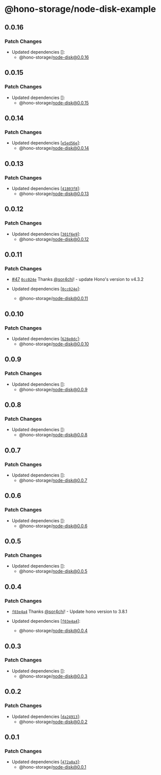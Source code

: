 # @hono-storage/node-disk-example

## 0.0.16

### Patch Changes

- Updated dependencies []:
  - @hono-storage/node-disk@0.0.16

## 0.0.15

### Patch Changes

- Updated dependencies []:
  - @hono-storage/node-disk@0.0.15

## 0.0.14

### Patch Changes

- Updated dependencies [[`e5ed56e`](https://github.com/sor4chi/hono-storage/commit/e5ed56e787c81986102fd59d1d5ad951fe0ac64b)]:
  - @hono-storage/node-disk@0.0.14

## 0.0.13

### Patch Changes

- Updated dependencies [[`41803f8`](https://github.com/sor4chi/hono-storage/commit/41803f8dbb3ec30ff03720e510e01563b7153b5b)]:
  - @hono-storage/node-disk@0.0.13

## 0.0.12

### Patch Changes

- Updated dependencies [[`301f6e9`](https://github.com/sor4chi/hono-storage/commit/301f6e9b2e6762b350fc0b3c1316e109fc843917)]:
  - @hono-storage/node-disk@0.0.12

## 0.0.11

### Patch Changes

- [#47](https://github.com/sor4chi/hono-storage/pull/47) [`0cc024e`](https://github.com/sor4chi/hono-storage/commit/0cc024eb7dc065bb648f34c52174b0b1baa8d044) Thanks [@sor4chi](https://github.com/sor4chi)! - update Hono's version to v4.3.2

- Updated dependencies [[`0cc024e`](https://github.com/sor4chi/hono-storage/commit/0cc024eb7dc065bb648f34c52174b0b1baa8d044)]:
  - @hono-storage/node-disk@0.0.11

## 0.0.10

### Patch Changes

- Updated dependencies [[`628e0dc`](https://github.com/sor4chi/hono-storage/commit/628e0dcd6b48953db1d212e317c1d470499780e3)]:
  - @hono-storage/node-disk@0.0.10

## 0.0.9

### Patch Changes

- Updated dependencies []:
  - @hono-storage/node-disk@0.0.9

## 0.0.8

### Patch Changes

- Updated dependencies []:
  - @hono-storage/node-disk@0.0.8

## 0.0.7

### Patch Changes

- Updated dependencies []:
  - @hono-storage/node-disk@0.0.7

## 0.0.6

### Patch Changes

- Updated dependencies []:
  - @hono-storage/node-disk@0.0.6

## 0.0.5

### Patch Changes

- Updated dependencies []:
  - @hono-storage/node-disk@0.0.5

## 0.0.4

### Patch Changes

- [`f03e4a4`](https://github.com/sor4chi/hono-storage/commit/f03e4a41d705fa8883cef1dce85784825ea05eae) Thanks [@sor4chi](https://github.com/sor4chi)! - Update hono version to 3.8.1

- Updated dependencies [[`f03e4a4`](https://github.com/sor4chi/hono-storage/commit/f03e4a41d705fa8883cef1dce85784825ea05eae)]:
  - @hono-storage/node-disk@0.0.4

## 0.0.3

### Patch Changes

- Updated dependencies []:
  - @hono-storage/node-disk@0.0.3

## 0.0.2

### Patch Changes

- Updated dependencies [[`da24913`](https://github.com/sor4chi/hono-storage/commit/da249130275d6a2c2827f17cdd1778bfb2fe34f9)]:
  - @hono-storage/node-disk@0.0.2

## 0.0.1

### Patch Changes

- Updated dependencies [[`472a0a3`](https://github.com/sor4chi/hono-storage/commit/472a0a39cd750b3483d01c5b72bec816c7b8cac9)]:
  - @hono-storage/node-disk@0.0.1
